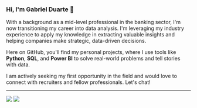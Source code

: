 ### Hi, I'm Gabriel Duarte 👋

With a background as a mid-level professional in the banking sector, I'm now transitioning my career into data analysis. I'm leveraging my industry experience to apply my knowledge in extracting valuable insights and helping companies make strategic, data-driven decisions.

Here on GitHub, you'll find my personal projects, where I use tools like **Python**, **SQL**, and **Power BI** to solve real-world problems and tell stories with data.

I am actively seeking my first opportunity in the field  and would love to connect with recruiters and fellow professionals. Let's chat!

---
[<img src="https://img.shields.io/badge/-LinkedIn-blue?style=flat-square&logo=linkedin&logoColor=white&link=https://www.linkedin.com/in/djgabriel93/" />](https://www.linkedin.com/in/djgabriel93/)
[<img src="https://img.shields.io/badge/-Email-c14438?style=flat-square&logo=gmail&logoColor=white&link=mailto:gabrielduarte_93[at]hotmail.com" />](mailto:gabrielduarte_93[at]hotmail.com)
<!--
**djgabriel93/djgabriel93** is a ✨ _special_ ✨ repository because its `README.md` (this file) appears on your GitHub profile.

Here are some ideas to get you started:

- 🔭 I’m currently working on ...
- 🌱 I’m currently learning ...
- 👯 I’m looking to collaborate on ...
- 🤔 I’m looking for help with ...
- 💬 Ask me about ...
- 📫 How to reach me: ...
- 😄 Pronouns: ...
- ⚡ Fun fact: ...
-->

